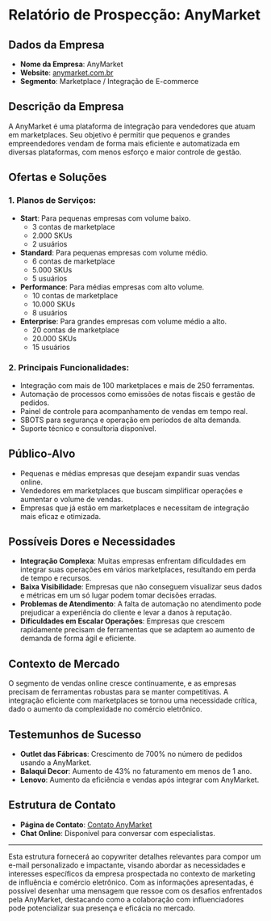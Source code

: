 # Relatório de Prospecção: AnyMarket

## Dados da Empresa
- **Nome da Empresa**: AnyMarket
- **Website**: [anymarket.com.br](https://anymarket.com.br/)
- **Segmento**: Marketplace / Integração de E-commerce

## Descrição da Empresa
A AnyMarket é uma plataforma de integração para vendedores que atuam em marketplaces. Seu objetivo é permitir que pequenos e grandes empreendedores vendam de forma mais eficiente e automatizada em diversas plataformas, com menos esforço e maior controle de gestão.

## Ofertas e Soluções
### 1. Planos de Serviços:
- **Start**: Para pequenas empresas com volume baixo.
  - 3 contas de marketplace
  - 2.000 SKUs
  - 2 usuários
- **Standard**: Para pequenas empresas com volume médio.
  - 6 contas de marketplace
  - 5.000 SKUs
  - 5 usuários
- **Performance**: Para médias empresas com alto volume.
  - 10 contas de marketplace
  - 10.000 SKUs
  - 8 usuários
- **Enterprise**: Para grandes empresas com volume médio a alto.
  - 20 contas de marketplace
  - 20.000 SKUs
  - 15 usuários

### 2. Principais Funcionalidades:
- Integração com mais de 100 marketplaces e mais de 250 ferramentas.
- Automação de processos como emissões de notas fiscais e gestão de pedidos.
- Painel de controle para acompanhamento de vendas em tempo real.
- SBOTS para segurança e operação em períodos de alta demanda.
- Suporte técnico e consultoria disponível.

## Público-Alvo
- Pequenas e médias empresas que desejam expandir suas vendas online.
- Vendedores em marketplaces que buscam simplificar operações e aumentar o volume de vendas.
- Empresas que já estão em marketplaces e necessitam de integração mais eficaz e otimizada.

## Possíveis Dores e Necessidades
- **Integração Complexa**: Muitas empresas enfrentam dificuldades em integrar suas operações em vários marketplaces, resultando em perda de tempo e recursos.
- **Baixa Visibilidade**: Empresas que não conseguem visualizar seus dados e métricas em um só lugar podem tomar decisões erradas.
- **Problemas de Atendimento**: A falta de automação no atendimento pode prejudicar a experiência do cliente e levar a danos à reputação.
- **Dificuldades em Escalar Operações**: Empresas que crescem rapidamente precisam de ferramentas que se adaptem ao aumento de demanda de forma ágil e eficiente.

## Contexto de Mercado
O segmento de vendas online cresce continuamente, e as empresas precisam de ferramentas robustas para se manter competitivas. A integração eficiente com marketplaces se tornou uma necessidade crítica, dado o aumento da complexidade no comércio eletrônico.

## Testemunhos de Sucesso
- **Outlet das Fábricas**: Crescimento de 700% no número de pedidos usando a AnyMarket.
- **Balaqui Decor**: Aumento de 43% no faturamento em menos de 1 ano.
- **Lenovo**: Aumento da eficiência e vendas após integrar com AnyMarket.

## Estrutura de Contato
- **Página de Contato**: [Contato AnyMarket](http://www.anymarket.com.br#contato)
- **Chat Online**: Disponível para conversar com especialistas.

---

Esta estrutura fornecerá ao copywriter detalhes relevantes para compor um e-mail personalizado e impactante, visando abordar as necessidades e interesses específicos da empresa prospectada no contexto de marketing de influência e comércio eletrônico. Com as informações apresentadas, é possível desenhar uma mensagem que ressoe com os desafios enfrentados pela AnyMarket, destacando como a colaboração com influenciadores pode potencializar sua presença e eficácia no mercado.